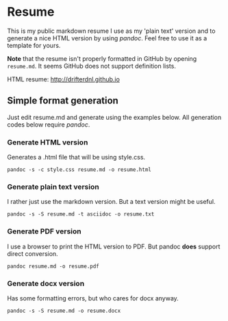 # Resume

This is my public markdown resume I use as my 'plain text' version and to
generate a nice HTML version by using *pandoc*. Feel free to use it as a
template for yours.

**Note** that the resume isn't properly formatted in GitHub by opening
`resume.md`. It seems GitHub does not support definition lists.

HTML resume: <http://drifterdnl.github.io>


## Simple format generation

Just edit resume.md and generate using the examples below. All generation codes
below require *pandoc*.

### Generate HTML version

Generates a .html file that will be using style.css.

    pandoc -s -c style.css resume.md -o resume.html

### Generate plain text version

I rather just use the markdown version. But a text version might be useful.

    pandoc -s -S resume.md -t asciidoc -o resume.txt

### Generate PDF version

I use a browser to print the HTML version to PDF. But pandoc **does** support
direct conversion.

    pandoc resume.md -o resume.pdf

### Generate docx version

Has some formatting errors, but who cares for docx anyway.

    pandoc -s -S resume.md -o resume.docx
